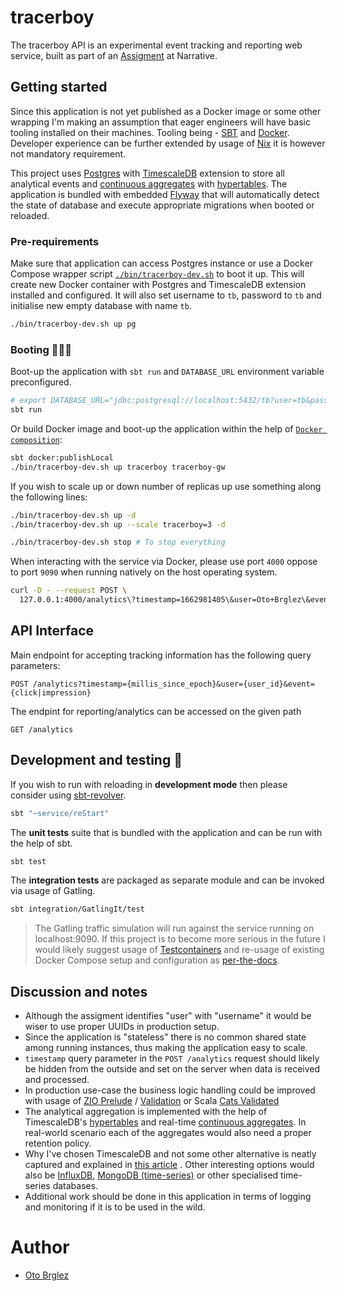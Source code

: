 # tracerboy

The tracerboy API is an experimental event tracking and reporting web service, built as part of an [Assigment](./ASSIGMENT.md) at Narrative.

## Getting started

Since this application is not yet published as a Docker image or some other wrapping I'm making an assumption that
eager engineers will have basic tooling installed on their machines. Tooling being - [SBT](https://www.scala-sbt.org/)
and [Docker](https://www.docker.com/). Developer experience can be further extended by usage
of [Nix](https://nixos.org/) it is however not mandatory requirement.

This project uses [Postgres][pg] with [TimescaleDB][timescale] extension to store all analytical events
and [continuous aggregates](https://docs.timescale.com/timescaledb/latest/how-to-guides/continuous-aggregates/)
with [hypertables](https://docs.timescale.com/getting-started/latest/create-hypertable/). The application is bundled
with embedded [Flyway][flyway] that will automatically detect the state of database and execute appropriate migrations
when booted or reloaded.

### Pre-requirements

Make sure that application can access Postgres instance or use a Docker Compose wrapper
script [`./bin/tracerboy-dev.sh`](./bin/tracerboy-dev.sh) to boot it up. This will create new Docker container with
Postgres and TimescaleDB extension installed and configured. It will also set username to `tb`, password to `tb` and
initialise new empty database with name `tb`.

```bash
./bin/tracerboy-dev.sh up pg
```

### Booting 🏃‍♂️💨

Boot-up the application with `sbt run` and `DATABASE_URL` environment variable preconfigured.

```bash
# export DATABASE_URL="jdbc:postgresql://localhost:5432/tb?user=tb&password=tb"
sbt run
```

Or build Docker image and boot-up the application within the help
of [`Docker composition`](./.docker/docker-compose.yml):

```bash
sbt docker:publishLocal
./bin/tracerboy-dev.sh up tracerboy tracerboy-gw
```

If you wish to scale up or down number of replicas up use something along the following lines:

```bash
./bin/tracerboy-dev.sh up -d
./bin/tracerboy-dev.sh up --scale tracerboy=3 -d

./bin/tracerboy-dev.sh stop # To stop everything
```

When interacting with the service via Docker, please use port `4000` oppose to port `9090` when running natively on the
host operating system.

```bash
curl -D - --request POST \
  127.0.0.1:4000/analytics\?timestamp=1662981405\&user=Oto+Brglez\&event=click
```

## API Interface

Main endpoint for accepting tracking information has the following query parameters:

```http
POST /analytics?timestamp={millis_since_epoch}&user={user_id}&event={click|impression}
```

The endpint for reporting/analytics can be accessed on the given path

```http
GET /analytics
```

## Development and testing 👷

If you wish to run with reloading in **development mode** then please consider
using [sbt-revolver](https://github.com/spray/sbt-revolver).

```bash
sbt "~service/reStart"
```

The **unit tests** suite that is bundled with the application and can be run with the help of sbt.

```bash
sbt test
```

The **integration tests** are packaged as separate module and can be invoked via usage of Gatling.

```bash
sbt integration/GatlingIt/test
```

> The Gatling traffic simulation will run against the service running on localhost:9090. If this project is to become
> more serious in the future I would likely suggest usage of [Testcontainers](https://www.testcontainers.org/) and
> re-usage of existing Docker Compose setup and configuration
> as [per-the-docs](https://www.testcontainers.org/modules/docker_compose/).

## Discussion and notes

- Although the assigment identifies "user" with "username" it would be wiser to use proper UUIDs in production setup.
- Since the application is "stateless" there is no common shared state among running instances, thus making the
  application easy to scale.
- `timestamp` query parameter in the `POST /analytics` request should likely be hidden from the outside and set on the
  server when data is received and processed.
- In production use-case the business logic handling could be improved with usage
  of [ZIO Prelude](https://github.com/zio/zio-prelude)
  / [Validation](https://zio.github.io/zio-prelude/docs/functionaldatatypes/validation) or
  Scala [Cats Validated](https://typelevel.org/cats/datatypes/validated.html)
- The analytical aggregation is implemented with the help of
  TimescaleDB's [hypertables](https://docs.timescale.com/getting-started/latest/create-hypertable/) and
  real-time [continuous aggregates](https://docs.timescale.com/timescaledb/latest/how-to-guides/continuous-aggregates/).
  In real-world scenario each of the aggregates would also need a proper retention policy.
- Why I've chosen TimescaleDB and not some other alternative is neatly captured and explained
  in [this article](https://docs.timescale.com/timescaledb/latest/overview/how-does-it-compare/timescaledb-vs-postgres/)
  .
  Other interesting options would also be [InfluxDB](https://www.influxdata.com/),
  [MongoDB (time-series)](https://www.mongodb.com/docs/manual/core/timeseries-collections/) or other specialised
  time-series databases.
- Additional work should be done in this application in terms of logging and monitoring if it is to be used in the wild.

# Author

- [Oto Brglez](https://github.com/otobrglez)

[pg]: https://www.postgresql.org/

[timescale]: https://www.timescale.com/

[flyway]: https://flywaydb.org/
